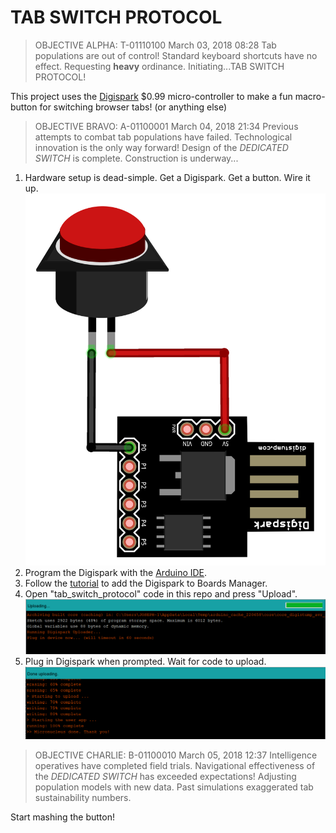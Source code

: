 # TAB SWITCH PROTOCOL

> OBJECTIVE ALPHA:  T-01110100
> March 03, 2018 08:28
> Tab populations are out of control! Standard keyboard shortcuts have no effect. Requesting **heavy** ordinance. Initiating...TAB SWITCH PROTOCOL!

This project uses the [Digispark](https://www.ebay.com/itm/General-Digispark-Kickstarter-Attiny85-USB-Development-Board-For-Arduino/272748379725?hash=item3f8111fe4d:g:j9IAAOSwi8VZW9CU) $0.99 micro-controller to make a fun macro-button for switching browser tabs! (or anything else)

> OBJECTIVE BRAVO: A-01100001
> March 04, 2018 21:34
> Previous attempts to combat tab populations have failed. Technological innovation is the only way forward! Design of the *DEDICATED SWITCH* is complete. Construction is underway...

1. Hardware setup is dead-simple. Get a Digispark. Get a button. Wire it up.
![schematic](images/schematic.PNG)
2. Program the Digispark with the [Arduino IDE](https://www.arduino.cc/en/Main/Software).
3. Follow the [tutorial](http://digistump.com/wiki/digispark/tutorials/connecting) to add the Digispark to Boards Manager.
4. Open "tab_switch_protocol" code in this repo and press "Upload".
![upload](images/upload.PNG)
5. Plug in Digispark when prompted. Wait for code to upload.
![complete](images/complete.PNG)

> OBJECTIVE CHARLIE: B-01100010
> March 05, 2018 12:37
> Intelligence operatives have completed field trials. Navigational effectiveness of the *DEDICATED SWITCH* has exceeded expectations! Adjusting population models with new data. Past simulations exaggerated tab sustainability numbers.

Start mashing the button!